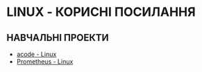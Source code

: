 # **LINUX - КОРИСНІ ПОСИЛАННЯ**

## **НАВЧАЛЬНІ ПРОЕКТИ**
- [acode - Linux](https://acode.com.ua/linux-lessons/)
- [Prometheus - Linux](https://prometheus.org.ua/prometheus-free/linux-basics/)